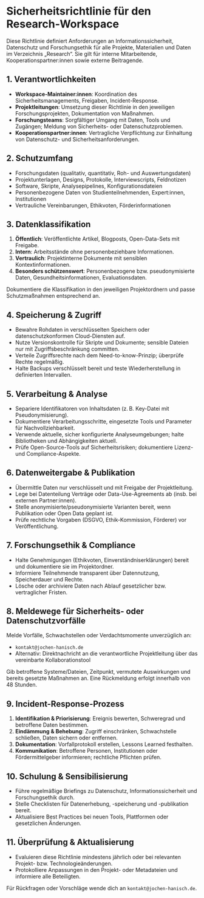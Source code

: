 # Sicherheitsrichtlinie für den Research-Workspace

Diese Richtlinie definiert Anforderungen an Informationssicherheit, Datenschutz und Forschungsethik für alle Projekte, Materialien und Daten im Verzeichnis „Research“. Sie gilt für interne Mitarbeitende, Kooperationspartner:innen sowie externe Beitragende.

## 1. Verantwortlichkeiten

- **Workspace-Maintainer:innen**: Koordination des Sicherheitsmanagements, Freigaben, Incident-Response.
- **Projektleitungen**: Umsetzung dieser Richtlinie in den jeweiligen Forschungsprojekten, Dokumentation von Maßnahmen.
- **Forschungsteams**: Sorgfältiger Umgang mit Daten, Tools und Zugängen; Meldung von Sicherheits- oder Datenschutzproblemen.
- **Kooperationspartner:innen**: Vertragliche Verpflichtung zur Einhaltung von Datenschutz- und Sicherheitsanforderungen.

## 2. Schutzumfang

- Forschungsdaten (qualitativ, quantitativ, Roh- und Auswertungsdaten)
- Projektunterlagen, Designs, Protokolle, Interviewscripts, Feldnotizen
- Software, Skripte, Analysepipelines, Konfigurationsdateien
- Personenbezogene Daten von Studienteilnehmenden, Expert:innen, Institutionen
- Vertrauliche Vereinbarungen, Ethikvoten, Förderinformationen

## 3. Datenklassifikation

1. **Öffentlich**: Veröffentlichte Artikel, Blogposts, Open-Data-Sets mit Freigabe.
2. **Intern**: Arbeitsstände ohne personenbeziehbare Informationen.
3. **Vertraulich**: Projektinterne Dokumente mit sensiblen Kontextinformationen.
4. **Besonders schützenswert**: Personenbezogene bzw. pseudonymisierte Daten, Gesundheitsinformationen, Evaluationsdaten.

Dokumentiere die Klassifikation in den jeweiligen Projektordnern und passe Schutzmaßnahmen entsprechend an.

## 4. Speicherung & Zugriff

- Bewahre Rohdaten in verschlüsselten Speichern oder datenschutzkonformen Cloud-Diensten auf.
- Nutze Versionskontrolle für Skripte und Dokumente; sensible Dateien nur mit Zugriffsbeschränkung committen.
- Verteile Zugriffsrechte nach dem Need-to-know-Prinzip; überprüfe Rechte regelmäßig.
- Halte Backups verschlüsselt bereit und teste Wiederherstellung in definierten Intervallen.

## 5. Verarbeitung & Analyse

- Separiere Identifikatoren von Inhaltsdaten (z. B. Key-Datei mit Pseudonymisierung).
- Dokumentiere Verarbeitungsschritte, eingesetzte Tools und Parameter für Nachvollziehbarkeit.
- Verwende aktuelle, sicher konfigurierte Analyseumgebungen; halte Bibliotheken und Abhängigkeiten aktuell.
- Prüfe Open-Source-Tools auf Sicherheitsrisiken; dokumentiere Lizenz- und Compliance-Aspekte.

## 6. Datenweitergabe & Publikation

- Übermittle Daten nur verschlüsselt und mit Freigabe der Projektleitung.
- Lege bei Datenteilung Verträge oder Data-Use-Agreements ab (insb. bei externen Partner:innen).
- Stelle anonymisierte/pseudonymisierte Varianten bereit, wenn Publikation oder Open Data geplant ist.
- Prüfe rechtliche Vorgaben (DSGVO, Ethik-Kommission, Förderer) vor Veröffentlichung.

## 7. Forschungsethik & Compliance

- Halte Genehmigungen (Ethikvoten, Einverständniserklärungen) bereit und dokumentiere sie im Projektordner.
- Informiere Teilnehmende transparent über Datennutzung, Speicherdauer und Rechte.
- Lösche oder archiviere Daten nach Ablauf gesetzlicher bzw. vertraglicher Fristen.

## 8. Meldewege für Sicherheits- oder Datenschutzvorfälle

Melde Vorfälle, Schwachstellen oder Verdachtsmomente unverzüglich an:

- `kontakt@jochen-hanisch.de`
- Alternativ: Direktnachricht an die verantwortliche Projektleitung über das vereinbarte Kollaborationstool

Gib betroffene Systeme/Dateien, Zeitpunkt, vermutete Auswirkungen und bereits gesetzte Maßnahmen an. Eine Rückmeldung erfolgt innerhalb von 48 Stunden.

## 9. Incident-Response-Prozess

1. **Identifikation & Priorisierung**: Ereignis bewerten, Schweregrad und betroffene Daten bestimmen.
2. **Eindämmung & Behebung**: Zugriff einschränken, Schwachstelle schließen, Daten sichern oder entfernen.
3. **Dokumentation**: Vorfallprotokoll erstellen, Lessons Learned festhalten.
4. **Kommunikation**: Betroffene Personen, Institutionen oder Fördermittelgeber informieren; rechtliche Pflichten prüfen.

## 10. Schulung & Sensibilisierung

- Führe regelmäßige Briefings zu Datenschutz, Informationssicherheit und Forschungsethik durch.
- Stelle Checklisten für Datenerhebung, -speicherung und -publikation bereit.
- Aktualisiere Best Practices bei neuen Tools, Plattformen oder gesetzlichen Änderungen.

## 11. Überprüfung & Aktualisierung

- Evaluieren diese Richtlinie mindestens jährlich oder bei relevanten Projekt- bzw. Technologieänderungen.
- Protokolliere Anpassungen in den Projekt- oder Metadateien und informiere alle Beteiligten.

Für Rückfragen oder Vorschläge wende dich an `kontakt@jochen-hanisch.de`.
